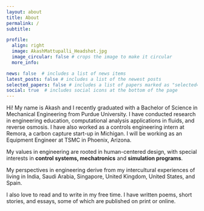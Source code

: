 ```yaml
---
layout: about
title: About
permalink: /
subtitle: 

profile:
  align: right
  image: AkashMattupalli_Headshot.jpg
  image_circular: false # crops the image to make it circular
  more_info: 

news: false  # includes a list of news items
latest_posts: false # includes a list of the newest posts
selected_papers: false # includes a list of papers marked as "selected={true}"
social: true  # includes social icons at the bottom of the page
---
```


Hi! My name is Akash and I recently graduated with a Bachelor of Science in Mechanical Engineering from Purdue University. I have conducted research in engineering education, computational analysis applications in fluids, and reverse osmosis. I have also worked as a controls engineering intern at Remora, a carbon capture start-up in Michigan. I will be working as an Equipment Engineer at TSMC in Phoenix, Arizona.

My values in engineering are rooted in human-centered design, with special interests in **control systems, mechatronics** and **simulation programs**. 

My perspectives in engineering derive from my intercultural experiences of living in India, Saudi Arabia, Singapore, United Kingdom, United States, and Spain. 

I also love to read and to write in my free time. I have written poems, short stories, and essays, some of which are published on print or online. 